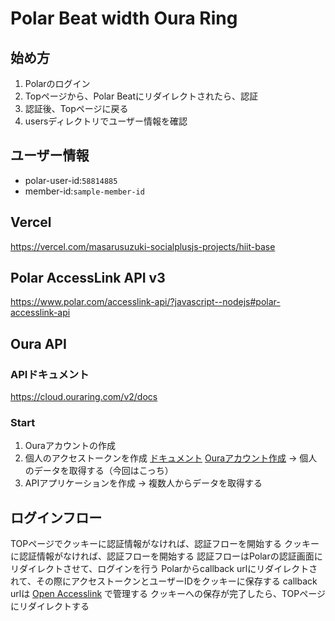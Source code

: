 # Polar Beat width Oura Ring

## 始め方
1. Polarのログイン
2. Topページから、Polar Beatにリダイレクトされたら、認証
3. 認証後、Topページに戻る
4. usersディレクトリでユーザー情報を確認

## ユーザー情報
- polar-user-id:`58814885`
- member-id:`sample-member-id`

## Vercel
https://vercel.com/masarusuzuki-socialplusjs-projects/hiit-base

## Polar AccessLink API v3
https://www.polar.com/accesslink-api/?javascript--nodejs#polar-accesslink-api

## Oura API

### APIドキュメント
https://cloud.ouraring.com/v2/docs

### Start
1. Ouraアカウントの作成
2. 個人のアクセストークンを作成
    [ドキュメント](https://cloud.ouraring.com/docs/authentication#personal-access-tokens)
    [Ouraアカウント作成](https://cloud.ouraring.com/user/sign-in?next=%2Fpersonal-access-tokens)
    → 個人のデータを取得する（今回はこっち）
3. APIアプリケーションを作成
    → 複数人からデータを取得する


## ログインフロー
TOPページでクッキーに認証情報がなければ、認証フローを開始する
クッキーに認証情報がなければ、認証フローを開始する
認証フローはPolarの認証画面にリダイレクトさせて、ログインを行う
Polarからcallback urlにリダイレクトされて、その際にアクセストークンとユーザーIDをクッキーに保存する
    callback urlは [Open Accesslink](https://admin.polaraccesslink.com/#/clientInformation/58814885/39708) で管理する
クッキーへの保存が完了したら、TOPページにリダイレクトする